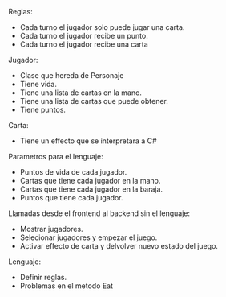 Reglas:
- Cada turno el jugador solo puede jugar una carta.
- Cada turno el jugador recibe un punto.
- Cada turno el jugador recibe una carta

Jugador:
- Clase que hereda de Personaje
- Tiene vida.
- Tiene una lista de cartas en la mano.
- Tiene una lista de cartas que puede obtener.
- Tiene puntos.

Carta:
- Tiene un effecto que se interpretara a C#

Parametros para el lenguaje:
- Puntos de vida de cada jugador.
- Cartas que tiene cada jugador en la mano.
- Cartas que tiene cada jugador en la baraja.
- Puntos que tiene cada jugador.

Llamadas desde el frontend al backend sin el lenguaje:
- Mostrar jugadores.
- Selecionar jugadores y empezar el juego.
- Activar effecto de carta y delvolver nuevo estado del juego.

Lenguaje:
- Definir reglas.
- Problemas en el metodo Eat